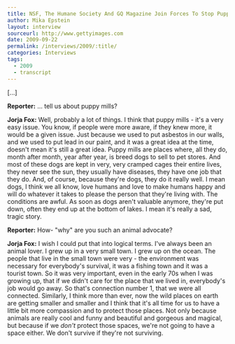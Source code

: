```yaml
---
title: NSF, The Humane Society And GQ Magazine Join Forces To Stop Puppy Mills
author: Mika Epstein
layout: interview
sourceurl: http://www.gettyimages.com
date: 2009-09-22
permalink: /interviews/2009/:title/
categories: Interviews
tags:
  - 2009
  - transcript
---
```


[...]

**Reporter:** ... tell us about puppy mills?

**Jorja Fox:** Well, probably a lot of things. I think that puppy mills - it's a very easy issue. You know, if people were more aware, if they knew more, it would be a given issue. Just because we used to put asbestos in our walls, and we used to put lead in our paint, and it was a great idea at the time, doesn't mean it's still a great idea. Puppy mills are places where, all they do, month after month, year after year, is breed dogs to sell to pet stores. And most of these dogs are kept in very, very cramped cages their entire lives, they never see the sun, they usually have diseases, they have one job that they do. And, of course, because they're dogs, they do it really well. I mean dogs, I think we all know, love humans and love to make humans happy and will do whatever it takes to please the person that they're living with. The conditions are awful. As soon as dogs aren't valuable anymore, they're put down, often they end up at the bottom of lakes. I mean it's really a sad, tragic story.

**Reporter:** How- "why" are you such an animal advocate?

**Jorja Fox:** I wish I could put that into logical terms. I've always been an animal lover. I grew up in a very small town. I grew up on the ocean. The people that live in the small town were very - the environment was necessary for everybody's survival, it was a fishing town and it was a tourist town. So it was very important, even in the early 70s when I was growing up, that if we didn't care for the place that we lived in, everybody's job would go away. So that's connection number 1, that we were all connected. Similarly, I think more than ever, now the wild places on earth are getting smaller and smaller and I think that it's all time for us to have a little bit more compassion and to protect those places. Not only because animals are really cool and funny and beautiful and gorgeous and magical, but because if we _don't_ protect those spaces, we're not going to have a space either. We don't survive if they're not surviving.